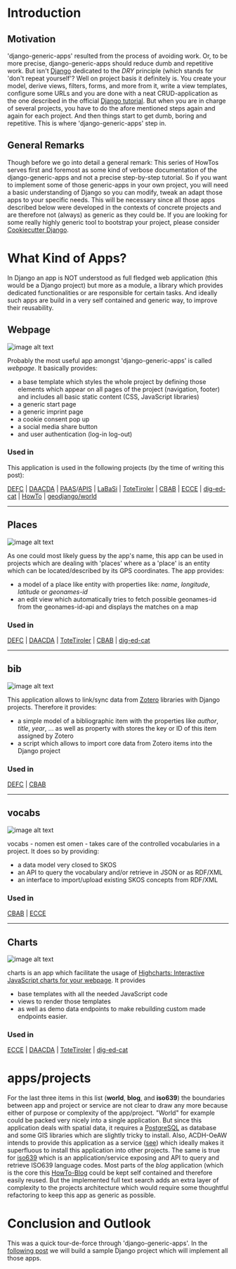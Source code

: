 # Introduction

## Motivation

'django-generic-apps' resulted from the process of avoiding work. Or, to be more precise, django-generic-apps should reduce dumb and repetitive work.
But isn't [Django](https://www.djangoproject.com) dedicated to the *DRY* principle (which stands for 'don't repeat yourself'? Well on project basis it definitely is. You create your model, derive views, filters, forms, and more from it, write a view templates, configure some URLs and you are done with a neat CRUD-application as the one described in the official [Django tutorial](https://docs.djangoproject.com/en/1.10/intro/tutorial01/).
But when you are in charge of several projects, you have to do the afore mentioned steps again and again for each project. And then things start to get dumb, boring and repetitive.
This is where 'django-generic-apps' step in.

## General Remarks

Though before we go into detail a general remark:
This series of HowTos serves first and foremost as some kind of verbose documentation of the django-generic-apps and not a precise step-by-step tutorial. So if you want to implement some of those generic-apps in your own project, you will need a basic understanding of Django so you can modify, tweak an adapt those apps to your specific needs.
This will be necessary since all those apps described below were developed in the contexts of concrete projects and are therefore not (always) as generic as they could be. If you are looking for some really highly generic tool to bootstrap your project, please consider [Cookiecutter Django](https://github.com/pydanny/cookiecutter-django).

# What Kind of Apps?

In Django an app is NOT understood as full fledged web application (this would be a Django project) but more as a module, a library which provides dedicated functionalities or are responsible for certain tasks. And ideally such apps are build in a very self contained and generic way, to improve their reusability.

## Webpage

![image alt text](https://raw.githubusercontent.com/csae8092/posts/master/django-generic-apps/images/part-1/image_0.jpg)

Probably the most useful app amongst 'django-generic-apps' is called *webpage*. It basically provides:

* a base template which styles the whole project by defining those elements which appear on all pages of the project (navigation, footer) and includes all basic static content (CSS, JavaScript libraries)
* a generic start page
* a generic imprint page
* a cookie consent pop up
* a social media share button
* and user authentication (log-in log-out)

### Used in

This application is used in the following projects (by the time of writing this post):


[DEFC](https://defc.acdh.oeaw.ac.at/) | [DAACDA](https://daacda.acdh.oeaw.ac.at/) | [PAAS](https://paas.acdh.oeaw.ac.at/)/[APIS](https://apis.acdh.oeaw.ac.at/) | [LaBaSi](https://labasi.acdh.oeaw.ac.at/) | [ToteTiroler](https://totetiroler.acdh.oeaw.ac.at/) | [CBAB](https://cbab.acdh.oeaw.ac.at/) | [ECCE](https://ecce.acdh.oeaw.ac.at/) | [dig-ed-cat](https://dig-ed-cat.acdh.oeaw.ac.at/) | [HowTo](https://howto.acdh.oeaw.ac.at/) | [geodjango/world](https://geodjango.acdh.oeaw.ac.at/)

---

## Places

![image alt text](https://raw.githubusercontent.com/csae8092/posts/master/django-generic-apps/images/part-1/image_1.jpg)

As one could most likely guess by the app's name, this app can be used in projects which are dealing with 'places' where as a 'place' is an entity which can be located/described by its GPS coordinates. The app provides:

* a model of a place like entity with properties like: *name*, *longitude*, *latitude* or *geonames-id*
* an edit view which automatically tries to fetch possible geonames-id from the geonames-id-api and displays the matches on a map

### Used in

[DEFC](https://defc.acdh.oeaw.ac.at/) | [DAACDA](https://daacda.acdh.oeaw.ac.at/) | [ToteTiroler](https://totetiroler.acdh.oeaw.ac.at/) | [CBAB](https://cbab.acdh.oeaw.ac.at/) | [dig-ed-cat](https://dig-ed-cat.acdh.oeaw.ac.at/)

---

## bib

![image alt text](https://raw.githubusercontent.com/csae8092/posts/master/django-generic-apps/images/part-1/image_2.jpg)

This application allows to link/sync data from [Zotero](https://www.zotero.org/) libraries with Django projects. Therefore it provides:

* a simple model of a bibliographic item with the properties like *author*, *title*, *year*, ... as well as property with stores the key or ID of this item assigned by Zotero
* a script which allows to import core data from Zotero items into the Django project

### Used in

[DEFC](https://defc.acdh.oeaw.ac.at/) | [CBAB](https://cbab.acdh.oeaw.ac.at/)

---

## vocabs

![image alt text](https://raw.githubusercontent.com/csae8092/posts/master/django-generic-apps/images/part-1/image_3.jpg)

vocabs - nomen est omen - takes care of the controlled vocabularies in a project. It does so by providing:

* a data model very closed to SKOS
* an API to query the vocabulary and/or retrieve in JSON or as RDF/XML
* an interface to import/upload existing SKOS concepts from RDF/XML

### Used in

 [CBAB](https://cbab.acdh.oeaw.ac.at/) | [ECCE](https://ecce.acdh.oeaw.ac.at/)

---

## Charts

![image alt text](https://raw.githubusercontent.com/csae8092/posts/master/django-generic-apps/images/part-1/image_4.jpg)

charts is an app which facilitate the usage of [Highcharts: Interactive JavaScript charts for your webpage](http://www.highcharts.com/). It provides

* base templates with all the needed JavaScript code
* views to render those templates
* as well as demo data endpoints to make rebuilding custom made endpoints easier.

### Used in

[ECCE](https://ecce.acdh.oeaw.ac.at/) | [DAACDA](https://daacda.acdh.oeaw.ac.at/) | [ToteTiroler](https://totetiroler.acdh.oeaw.ac.at/) | [dig-ed-cat](https://dig-ed-cat.acdh.oeaw.ac.at/)


#  apps/projects

For the last three items in this list (**world**, **blog**, and **iso639**) the boundaries between app and project or service are not clear to draw any more because either of purpose or complexity of the app/project. "World" for example could be packed very nicely into a single application. But since this application deals with spatial data, it requires a [PostgreSQL](https://www.postgresql.org/) as database and some GIS libraries which are slightly tricky to install. Also, ACDH-OeAW intends to provide this application as a service ([see](https://geodjango.acdh.oeaw.ac.at/)) which ideally makes it superfluous to install this application into other projects. The same is true for [iso639](https://iso639.acdh.oeaw.ac.at/) which is an application/service exposing and API to query and retrieve ISO639 language codes.
Most parts of the *blog* application (which is the core this [HowTo-Blog](https://howto.acdh.oeaw.ac.at/) could be kept self contained and therefore easily reused. But the implemented full text search adds an extra layer of complexity to the projects architecture which would require some thoughtful refactoring to keep this app as generic as possible.

# Conclusion and Outlook

This was a quick tour-de-force through 'django-generic-apps'. In the [following post](../part-2-webpage) we will build a sample Django project which will implement all those apps.
